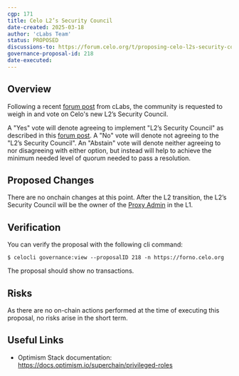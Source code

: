 ```yaml
---
cgp: 171
title: Celo L2’s Security Council
date-created: 2025-03-18
author: 'cLabs Team'
status: PROPOSED
discussions-to: https://forum.celo.org/t/proposing-celo-l2s-security-council
governance-proposal-id: 218
date-executed:
---
```


## Overview
Following a recent [forum post](https://forum.celo.org/t/proposing-celo-l2s-security-council/10578) from cLabs, the community is requested to weigh in and vote on Celo's new L2’s Security Council.
 
A "Yes" vote will denote agreeing to implement "L2’s Security Council" as described in this [forum post](https://forum.celo.org/t/proposing-celo-l2s-security-council/10578). A "No" vote will denote not agreeing to the "L2’s Security Council". An "Abstain" vote will denote neither agreeing to nor disagreeing with either option, but instead will help to achieve the minimum needed level of quorum needed to pass a resolution.
 
## Proposed Changes
 
There are no onchain changes at this point. After the L2 transition, the L2’s Security Council will be the owner of the [Proxy Admin](https://github.com/celo-org/optimism/blob/pahor/genesisGeneration/packages/contracts-bedrock/src/universal/ProxyAdmin.sol) in the L1.
 
## Verification
 
You can verify the proposal with the following cli command:

`$ celocli governance:view --proposalID 218 -n https://forno.celo.org`

The proposal should show no transactions.
 
## Risks
 
As there are no on-chain actions performed at the time of executing this proposal, no risks arise in the short term.
 
## Useful Links
 
* Optimism Stack documentation: https://docs.optimism.io/superchain/privileged-roles
